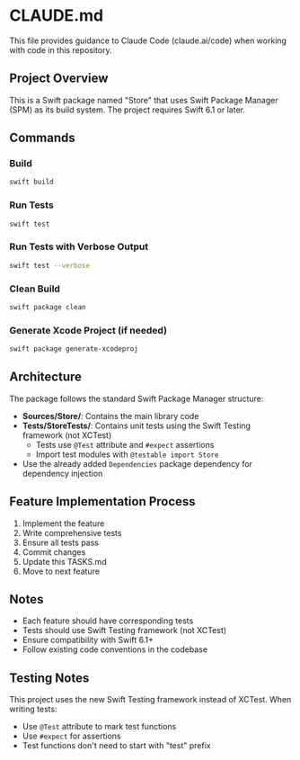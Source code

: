 # CLAUDE.md

This file provides guidance to Claude Code (claude.ai/code) when working with code in this repository.

## Project Overview

This is a Swift package named "Store" that uses Swift Package Manager (SPM) as its build system. The project requires Swift 6.1 or later.

## Commands

### Build
```bash
swift build
```

### Run Tests
```bash
swift test
```

### Run Tests with Verbose Output
```bash
swift test --verbose
```

### Clean Build
```bash
swift package clean
```

### Generate Xcode Project (if needed)
```bash
swift package generate-xcodeproj
```

## Architecture

The package follows the standard Swift Package Manager structure:

- **Sources/Store/**: Contains the main library code
- **Tests/StoreTests/**: Contains unit tests using the Swift Testing framework (not XCTest)
  - Tests use `@Test` attribute and `#expect` assertions
  - Import test modules with `@testable import Store`
- Use the already added `Dependencies` package dependency for dependency injection

## Feature Implementation Process
1. Implement the feature
2. Write comprehensive tests
3. Ensure all tests pass
4. Commit changes
5. Update this TASKS.md
6. Move to next feature

## Notes
- Each feature should have corresponding tests
- Tests should use Swift Testing framework (not XCTest)
- Ensure compatibility with Swift 6.1+
- Follow existing code conventions in the codebase

## Testing Notes

This project uses the new Swift Testing framework instead of XCTest. When writing tests:
- Use `@Test` attribute to mark test functions
- Use `#expect` for assertions
- Test functions don't need to start with "test" prefix